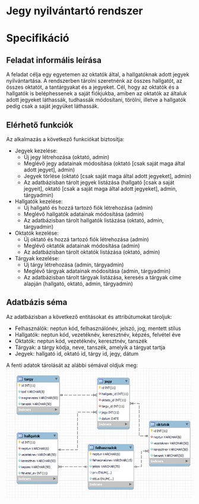 # Jegy nyilvántartó rendszer
    
# Specifikáció
## Feladat informális leírása
A feladat célja egy egyetemen az oktatók által, a hallgatóknak adott jegyek nyilvántartása. A rendszerben tárolni szeretnénk az összes hallgatót, az összes oktatót, a tantárgyakat és a jegyeket. Cél, hogy az oktatók és a hallgatók is beléphessenek a saját fiókjukba, amiben az oktatók az általuk adott jegyeket láthassák, tudhassák módosítani, törölni, illetve a hallgatók pedig csak a saját jegyüket láthassák.

## Elérhető funkciók
Az alkalmazás a következő funkciókat biztosítja:
 * Jegyek kezelése:
    * Új jegy létrehozása (oktató, admin)
    * Meglévő jegy adatainak módosítása (oktató [csak saját maga által adott jegyet], admin)
    * Jegyek törlése (oktató [csak saját maga által adott jegyeket], admin)
    * Az adatbázisban tárolt jegyek listázása (hallgató [csak a saját jegyeit], oktató [csak a saját maga által adott jegyeket], admin, tárgyadmin)
* Hallgatók kezelése:
    * Új hallgató és hozzá tartozó fiók létrehozása (admin)
    * Meglévő hallgatók adatainak módosítása (admin)
    * Az adatbázisban tárolt hallgatók listázása (oktató, admin, tárgyadmin)
* Oktatók kezelése:
    * Új oktató és hozzá tartozó fiók létrehozása (admin)
    * Meglévő oktatók adatainak módosítása (admin)
    * Az adatbázisban tárolt oktatók listázása (oktató, admin)
* Tárgyak kezelése:
    * Új tárgy létrehozása (admin, tárgyadmin)
    * Meglévő tárgyak adatainak módosítása (admin, tárgyadmin)
    * Az adatbázisban tárolt tárgyak listázása, keresés a tárgyak címe alapján (hallgató, oktató, admin, tárgyadmin)

## Adatbázis séma
Az adatbázisban a következő entitásokat és attribútumokat tároljuk:
 * Felhasználók: neptun kód, felhasználónév, jelszó, jog, mentett stílus
 * Hallgatók: neptun kód, vezetéknév, keresztnév, képzés, felvétel éve
 * Oktatók: neptun kód, vezetéknév, keresztnév, tanszék
 * Tárgyak: a tárgy kódja, neve, tanszék, amelyik a tárgyat tartja
 * Jegyek: hallgató id, oktató id, tárgy id, jegy, dátum

A fenti adatok tárolását az alábbi sémával oldjuk meg:
![Kep](./dbschema.png "schema")
 